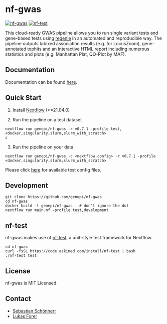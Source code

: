 # nf-gwas

[![nf-gwas](https://github.com/genepi/nf-gwas/actions/workflows/ci-tests.yml/badge.svg)](https://github.com/genepi/nf-gwas/actions/workflows/ci-tests.yml)
[![nf-test](https://img.shields.io/badge/tested_with-nf--test-337ab7.svg)](https://github.com/askimed/nf-test)

This cloud-ready GWAS pipeline allows you to run single variant tests and gene-based tests using [regenie](https://github.com/rgcgithub/regenie) in an automated and reproducible way. The pipeline outputs tabixed association results (e.g. for LocusZoom), gene-annotated tophits and an interactive HTML report including numerous statistics and plots (e.g. Manhattan Plat, QQ-Plot by MAF).

## Documentation
Documentation can be found [here](https://genepi.github.io/nf-gwas/).

## Quick Start

1) Install [Nextflow](https://www.nextflow.io/docs/latest/getstarted.html#installation) (>=21.04.0)

2) Run the pipeline on a test dataset

```
nextflow run genepi/nf-gwas -r v0.7.1 -profile test,<docker,singularity,slurm,slurm_with_scratch>
c
```

3) Run the pipeline on your data

```
nextflow run genepi/nf-gwas -c <nextflow.config> -r v0.7.1 -profile <docker,singularity,slurm,slurm_with_scratch>
```

Please click [here](tests) for available test config files.

## Development
```
git clone https://github.com/genepi/nf-gwas
cd nf-gwas
docker build -t genepi/nf-gwas . # don't ignore the dot
nextflow run main.nf -profile test,development
```

## nf-test
nf-gwas makes use of [nf-test](https://github.com/askimed/nf-test), a unit-style test framework for Nextflow.
```
cd nf-gwas
curl -fsSL https://code.askimed.com/install/nf-test | bash
./nf-test test
```

## License
nf-gwas is MIT Licensed.

## Contact
* [Sebastian Schönherr](mailto:sebastian.schoenherr@i-med.ac.at)
* [Lukas Forer](mailto:lukas.forer@i-med.ac.at)
